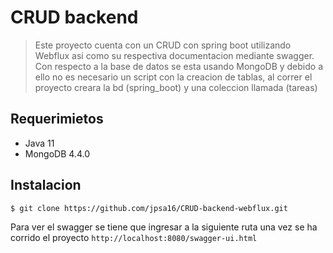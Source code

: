 # CRUD backend

> Este proyecto cuenta con un CRUD con spring boot utilizando Webflux asi como su respectiva documentacion mediante swagger.
> Con respecto a la base de datos se esta usando MongoDB y debido a ello no es necesario un script con la creacion de tablas, al correr el proyecto creara la bd (spring_boot) y una coleccion llamada (tareas)

## Requerimietos

- Java 11
- MongoDB 4.4.0

## Instalacion

```bash
$ git clone https://github.com/jpsa16/CRUD-backend-webflux.git
```

Para ver el swagger se tiene que ingresar a la siguiente ruta una vez se ha corrido el proyecto `http://localhost:8080/swagger-ui.html`


